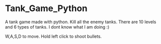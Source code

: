 # Tank_Game_Python
A tank game made with python. Kill all the enemy tanks. There are 10 levels and 6 types of tanks. I dont know what I am doing :) 

W,A,S,D to move.
Hold left click to shoot bullets.
